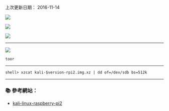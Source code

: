 上次更新日期： 2016-11-14

![](https://www.kali.org/wp-content/uploads/2015/09/kali-2.0-website-logo-300x90.png)

![](https://www.kali.org/wp-content/uploads/2013/03/kali-special-features-ISO1.png)

![](http://docs.kali.org/wp-content/uploads/2013/02/kali-usb-150x150.png)

---

![](http://docs.kali.org/wp-content/uploads/2013/02/kali-pass-150x150.jpg)

```
toor
```

---

```console 
shell> xzcat kali-$version-rpi2.img.xz | dd of=/dev/sdb bs=512k
```



---


### :books: 參考網站：
- [kali-linux-raspberry-pi2](http://docs.kali.org/kali-on-arm/kali-linux-raspberry-pi2)
